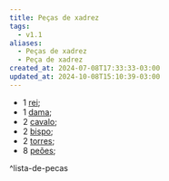 ```yaml
---
title: Peças de xadrez
tags:
  - v1.1
aliases:
  - Peças de xadrez
  - Peça de xadrez
created_at: 2024-07-08T17:33:33-03:00
updated_at: 2024-10-08T15:10:39-03:00
---
```


-  1 [rei](Xadrez_Rei_xadrez.md);
-  1 [dama](Xadrez_Dama.md);
-  2 [cavalo](../26/Xadrez_Cavalo.md);
-  2 [bispo](Xadrez_Bispo.md);
-  2 [torres](../26/Xadrez_Torre.md);
-  8 [peões](../26/Xadrez_Peao.md);

^lista-de-pecas